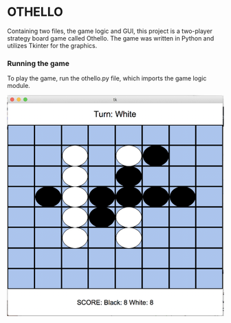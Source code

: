 # OTHELLO
  
Containing two files, the game logic and GUI, this project is a two-player strategy board game called Othello. The game was written in Python and utilizes Tkinter for the graphics.                                                          

### Running the game
To play the game, run the othello.py file, which imports the game logic module.

![alt text](https://github.com/alexmovsesyan/othello/blob/master/othello.png)

